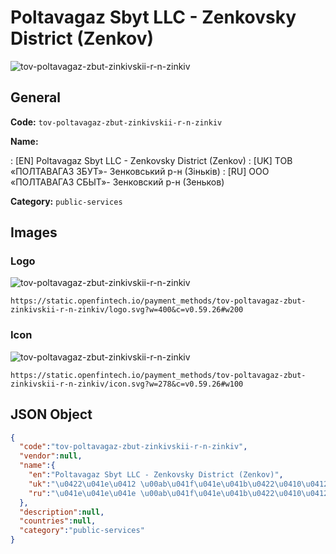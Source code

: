 
# Poltavagaz Sbyt LLC - Zenkovsky District (Zenkov) 
![tov-poltavagaz-zbut-zinkivskii-r-n-zinkiv](https://static.openfintech.io/payment_methods/tov-poltavagaz-zbut-zinkivskii-r-n-zinkiv/logo.svg?w=400&c=v0.59.26#w200)  

## General 
**Code:** `tov-poltavagaz-zbut-zinkivskii-r-n-zinkiv` 
 
**Name:** 
 
:	[EN] Poltavagaz Sbyt LLC - Zenkovsky District (Zenkov) 
:	[UK] ТОВ «ПОЛТАВАГАЗ ЗБУТ»- Зенковський р-н (Зіньків) 
:	[RU] ООО «ПОЛТАВАГАЗ СБЫТ»- Зенковский р-н (Зеньков) 
 
**Category:** `public-services` 
 

## Images 

### Logo 
![tov-poltavagaz-zbut-zinkivskii-r-n-zinkiv](https://static.openfintech.io/payment_methods/tov-poltavagaz-zbut-zinkivskii-r-n-zinkiv/logo.svg?w=400&c=v0.59.26#w200)  

```
https://static.openfintech.io/payment_methods/tov-poltavagaz-zbut-zinkivskii-r-n-zinkiv/logo.svg?w=400&c=v0.59.26#w200
```  

### Icon 
![tov-poltavagaz-zbut-zinkivskii-r-n-zinkiv](https://static.openfintech.io/payment_methods/tov-poltavagaz-zbut-zinkivskii-r-n-zinkiv/icon.svg?w=278&c=v0.59.26#w100)  

```
https://static.openfintech.io/payment_methods/tov-poltavagaz-zbut-zinkivskii-r-n-zinkiv/icon.svg?w=278&c=v0.59.26#w100
```  

## JSON Object 

```json
{
  "code":"tov-poltavagaz-zbut-zinkivskii-r-n-zinkiv",
  "vendor":null,
  "name":{
    "en":"Poltavagaz Sbyt LLC - Zenkovsky District (Zenkov)",
    "uk":"\u0422\u041e\u0412 \u00ab\u041f\u041e\u041b\u0422\u0410\u0412\u0410\u0413\u0410\u0417 \u0417\u0411\u0423\u0422\u00bb- \u0417\u0435\u043d\u043a\u043e\u0432\u0441\u044c\u043a\u0438\u0439 \u0440-\u043d (\u0417\u0456\u043d\u044c\u043a\u0456\u0432)",
    "ru":"\u041e\u041e\u041e \u00ab\u041f\u041e\u041b\u0422\u0410\u0412\u0410\u0413\u0410\u0417 \u0421\u0411\u042b\u0422\u00bb- \u0417\u0435\u043d\u043a\u043e\u0432\u0441\u043a\u0438\u0439 \u0440-\u043d (\u0417\u0435\u043d\u044c\u043a\u043e\u0432)"
  },
  "description":null,
  "countries":null,
  "category":"public-services"
}
```  
